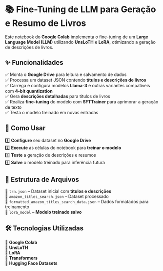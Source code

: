 # 📚 Fine-Tuning de LLM para Geração e Resumo de Livros

Este notebook do **Google Colab** implementa o fine-tuning de um **Large Language Model (LLM)** utilizando **UnsLoTH** e **LoRA**, otimizando a geração de descrições de livros.  

## ✨ Funcionalidades  
✅ Monta o **Google Drive** para leitura e salvamento de dados  
✅ Processa um dataset JSON contendo **títulos e descrições de livros**  
✅ Carrega e configura modelos **Llama-3** e outras variantes compatíveis com **4-bit quantization**  
✅ Gera **descrições detalhadas** para títulos de livros  
✅ Realiza **fine-tuning** do modelo com **SFTTrainer** para aprimorar a geração de texto  
✅ Testa o modelo treinado em novas entradas

## 🚀 Como Usar  
1️⃣ **Configure** seu dataset no **Google Drive**  
2️⃣ **Execute** as células do notebook para **treinar o modelo**  
3️⃣ **Teste** a geração de descrições e resumos  
4️⃣ **Salve** o modelo treinado para inferência futura  

## 📂 Estrutura de Arquivos  
📌 `trn.json` – Dataset inicial com **títulos e descrições**  
📌 `amazon_titles_search.json` – Dataset processado  
📌 `formatted_amazon_titles_search_data.json` – Dados formatados para treinamento  
📌 `lora_model` – **Modelo treinado salvo**  

## 🛠 Tecnologias Utilizadas  
🔹 **Google Colab**  
🔹 **UnsLoTH**  
🔹 **LoRA**  
🔹 **Transformers**  
🔹 **Hugging Face Datasets**  
